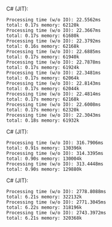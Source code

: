 
C# (JIT):

	Processing time (w/o IO): 22.5562ms
	total: 0.17s memory: 62120k
	Processing time (w/o IO): 22.3667ms
	total: 0.17s memory: 61680k
	Processing time (w/o IO): 22.3792ms
	total: 0.16s memory: 62168k
	Processing time (w/o IO): 22.6885ms
	total: 0.17s memory: 61940k
	Processing time (w/o IO): 22.7878ms
	total: 0.17s memory: 61924k
	Processing time (w/o IO): 22.3481ms
	total: 0.17s memory: 62064k
	Processing time (w/o IO): 22.8143ms
	total: 0.17s memory: 62044k
	Processing time (w/o IO): 22.4814ms
	total: 0.17s memory: 62168k
	Processing time (w/o IO): 22.6008ms
	total: 0.17s memory: 62320k
	Processing time (w/o IO): 22.3043ms
	total: 0.18s memory: 61932k

C# (JIT):

	Processing time (w/o IO): 316.7906ms
	total: 0.91s memory: 130396k
	Processing time (w/o IO): 314.3395ms
	total: 0.90s memory: 130004k
	Processing time (w/o IO): 313.4448ms
	total: 0.90s memory: 129880k

C# (JIT):

	Processing time (w/o IO): 2778.8088ms
	total: 6.21s memory: 322132k
	Processing time (w/o IO): 2771.3045ms
	total: 6.22s memory: 318196k
	Processing time (w/o IO): 2743.3972ms
	total: 6.21s memory: 320368k
